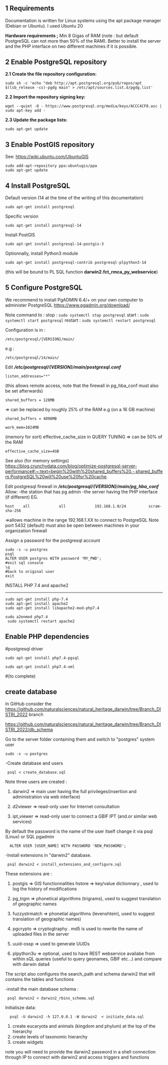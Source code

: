 #
1 Requirements
---------------

Documentation is written for Linux systems using the apt package manager (Debian or Ubuntu).
I used Ubuntu 20

**Hardware requirements ;**
Min 8 Gigas of RAM (note : but default PostgreSQL can not more than 50% of the RAM).
Better to install the server and the PHP interface on two different machines if it  is possible.


2 Enable PostgreSQL repository
--------------------------------
**2.1 Create the file repository configuration:**

    sudo sh -c 'echo "deb http://apt.postgresql.org/pub/repos/apt $(lsb_release -cs)-pgdg main" > /etc/apt/sources.list.d/pgdg.list'

**2.2 Import the repository signing key:**

    wget --quiet -O - https://www.postgresql.org/media/keys/ACCC4CF8.asc | sudo apt-key add -

**2.3 Update the package lists:**

    sudo apt-get update

3 Enable PostGIS repository
-------------------------------

See: https://wiki.ubuntu.com/UbuntuGIS

    sudo add-apt-repository ppa:ubuntugis/ppa
    sudo apt-get update

4 Install PostgreSQL 
--------------------
Default version (14 at the time of the writing of this documentation)

    sudo apt-get install postgresql

Specific version 

    sudo apt-get install postgresql-14

Install PostGIS

    sudo apt-get install postgresql-14-postgis-3

Optionnally, install Python3 module

    sudo apt-get install postgresql-contrib postgresql-plpython3-14 
(this will be bound to PL SQL function **darwin2.fct_rmca_py_webservice**)

5 Configure PostgreSQL
-----------------------
We recommend to install PgADMIN 6.4/+ on your own computer to administer PostgreSQL
https://www.pgadmin.org/download/

Note command to :
stop : `sudo systemctl stop postgresql`
start :  `sudo systemctl start postgresql`
restart :  `sudo systemctl restart postgresql`

Configuration is in :

    /etc/postgresql/{VERSION}/main/

e.g : 

    /etc/postgresql/14/main/

Edit  ***/etc/postgresql/{VERSION}/main/postgresql.conf***

    listen_addresses="*"

(this allows remote access, note that the firewall in pg_hba_conf must also be set afterwards)

    shared_buffers = 128MB 

=> can be replaced by roughly 25% of the RAM
e.g (on a 16 GB machine)

    shared_buffers = 4096MB

    work_mem=1024MB

(memory for sort) 
effective_cache_size in QUERY TUNING => can be 50% of the RAM

    effective_cache_size=4GB

See also (for memory settings) https://blog.crunchydata.com/blog/optimize-postgresql-server-performance#:~:text=begin%20with%20shared_buffers%20.-,shared_buffers,PostgreSQL%20will%20use%20for%20cache.

Edit postgresql firewall in ***/etc/postgresql/{VERSION}/main/pg_hba_conf***
Allow: 
	-the station that has pg admin
	-the server having the PHP interface (if different)
EG. 

    host    all             all             192.168.1.0/24          scram-sha-256

=>allows machine in the range 192.168.1.XX to connect to PostgreSQL
Note port 5432 (default) must also be open between machines in your organization firewall	

Assign a password for the postgresql account

    sudo -s -u postgres
    psql 
    ALTER USER postgres WITH password 'MY_PWD';
    #exit sql console
    \q
    #back to original user
    exit

INSTALL PHP 7.4 and apache2

---------------------

    sudo apt-get install php-7.4
    sudo apt-get install apache2
    sudo apt-get install libapache2-mod-php7.4 
    
    sudo a2enmod php7.4
     sudo systemctl restart apache2

 
Enable PHP dependencies
------------------------------
#postgresql driver

    sudo apt-get install php7.4-pgsql
    
    sudo apt-get install php7.4-xml 

#(to complete)



create database 
------------------
In GitHub consider the https://github.com/naturalsciences/natural_heritage_darwin/tree/Branch_DISTRI_2022 branch

https://github.com/naturalsciences/natural_heritage_darwin/tree/Branch_DISTRI_2022/db_schema

Go to the server folder containing them and switch to  "postgres" system user

    sudo -s -u postgres

-Create database and users

     psql < create_database.sql

 Note three users are created :

 1. darwin2 	=> main user having the full privileges(insertion and
    administration via web interface)  
    
 2. d2viewer 	=> read-only user for Internet consultation 
 3.  ipt_viewer => read-only user to connect a GBIF IPT (and.or similar web services)

 By default the password is the name of the user itself
 change it via
  psql (Linux) or SQL pgadmin

      ALTER USER [USER_NAME] WITH PASSWORD 'NEW_PASSWORD';

  
 -Install extensions in "darwin2" database.

     psql darwin2 < install_extensions_and_configure.sql

 
 These extensions are :

 1. postgis	=> GIS functionnalities  hstore		=> key/value dictionnary ,
    used to log the history of modifications  
 2. pg_trgm	=> phonetical  algorithms (trigrams), used to suggest translation of geographic names  
 3. fuzzystrmatch	=> phonetial algorithms (levenshtein), used to suggest
    translation of geographic names)

  4. pgcrypto	=> cryptogtraphy . md5 is used to rewrite the name of uploaded files in the server 
  
 5. uuid-ossp	=>  used to generate UUIDs

   6. plpython3u => optional, used
    to have REST webservice availabe from within sQL queries (useful to
    query geonames, GBIF etc...) and compare with darwin data4

The script also configures the search_path and schema darwin2 that will contains the tables and functions
 
 
 -install the main database schema :

     psql darwin2 < darwin2_rbins_schema.sql

 Initialisze data:

      psql -U darwin2 -h 127.0.0.1 -W darwin2  < initiate_data.sql

 1. create eucaryota and animals (kingdom and phylum) at the top of the hierarchy  
 2. create levels of taxonomic hierarchy  
 3. create widgets

note you will need to provide the darwin2 password in a shell
connection through IP to connect with darwin2 and access triggers and functions
